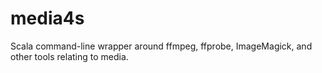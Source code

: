 # media4s
Scala command-line wrapper around ffmpeg, ffprobe, ImageMagick, and other tools relating to media.
